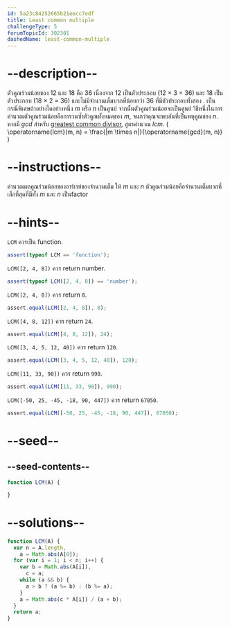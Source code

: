 ```yaml
---
id: 5a23c84252665b21eecc7edf
title: Least common multiple
challengeType: 5
forumTopicId: 302301
dashedName: least-common-multiple
---
```


# --description--

ตัวคูณร่วมน้อยของ 12 และ 18 คือ 36 เนื่องจาก 12 เป็นตัวประกอบ (12 × 3 = 36) และ 18 เป็นตัวประกอบ (18 × 2 = 36) และไม่มีจำนวนเต็มบวกที่น้อยกว่า 36 ที่มีตัวประกอบทั้งสอง . เป็นกรณีพิเศษถ้าอย่างใดอย่างหนึ่ง *m* หรือ *n* 
เป็นศูนย์ จากนั้นตัวคูณร่วมน้อยจะเป็นศูนย์ วิธีหนึ่งในการคำนวณตัวคูณร่วมน้อยคือการวนซ้ำตัวคูณทั้งหมดของ *m*, จนกว่าคุณจะพบอันที่เป็นพหุคูณของ *n*. หากมี *gcd* สำหรับ [greatest common divisor](<https://rosettacode.org/wiki/greatest common divisor>), สูตรคำนวณ *lcm*. ( \\operatorname{lcm}(m, n) = \\frac{|m \\times n|}{\\operatorname{gcd}(m, n)} )

# --instructions--

คำนวณผลคูณร่วมน้อยของอาร์เรย์ของจำนวนเต็ม ให้ *m* และ *n* ตัวคูณร่วมน้อยคือจำนวนเต็มบวกที่เล็กที่สุดที่มีทั้ง *m* และ *n* เป็นfactor

# --hints--

`LCM` ควรเป็น function.

```js
assert(typeof LCM == 'function');
```

`LCM([2, 4, 8])` ควร return number.

```js
assert(typeof LCM([2, 4, 8]) == 'number');
```

`LCM([2, 4, 8])` ควร return `8`.

```js
assert.equal(LCM([2, 4, 8]), 8);
```

`LCM([4, 8, 12])` ควร return `24`.

```js
assert.equal(LCM([4, 8, 12]), 24);
```

`LCM([3, 4, 5, 12, 40])` ควร return `120`.

```js
assert.equal(LCM([3, 4, 5, 12, 40]), 120);
```

`LCM([11, 33, 90])` ควร return `990`.

```js
assert.equal(LCM([11, 33, 90]), 990);
```

`LCM([-50, 25, -45, -18, 90, 447])` ควร return `67050`.

```js
assert.equal(LCM([-50, 25, -45, -18, 90, 447]), 67050);
```

# --seed--

## --seed-contents--

```js
function LCM(A) {

}
```

# --solutions--

```js
function LCM(A) {
  var n = A.length,
    a = Math.abs(A[0]);
  for (var i = 1; i < n; i++) {
    var b = Math.abs(A[i]),
      c = a;
    while (a && b) {
      a > b ? (a %= b) : (b %= a);
    }
    a = Math.abs(c * A[i]) / (a + b);
  }
  return a;
}
```
